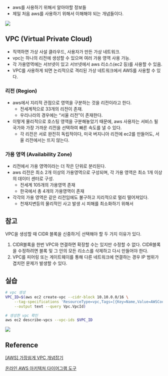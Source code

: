 

- aws를 사용하기 위해서 알아야할 정보들
- 제일 처음 aws를 사용하기 위해서 이해해야 되는 개념들이다.

![](https://csocrates-s3.s3.ap-northeast-2.amazonaws.com/Amazon%20VPC%EB%A5%BC%20%EC%82%AC%EC%9A%A9%ED%95%B4%20%ED%94%84%EB%9D%BC%EC%9D%B4%EB%B9%97%20%EA%B0%80%EC%83%81%20%EB%84%A4%ED%8A%B8%EC%9B%8C%ED%81%AC%20%EC%83%9D%EC%84%B1%20/%20%EC%8A%A4%ED%81%AC%EB%A6%B0%EC%83%B7%202024-06-10%2011.10.08.png)

## VPC (Virtual Private Cloud)

- 직역하면 가상 사설 클라우드, 사용자가 만든 가상 네트워크.
- vpc는 하나의 리전에 생성할 수 있으며 여러 가용 영역 사용 가능.
- 각 가용영역에는 서브넷이 있고 서브넷에서 aws 리소스(ec2 등)를 사용할 수 있음.
- VPC를 사용하게 되면 논리적으로 격리된 가상 네트워크에서 AWS를 사용할 수 있다.

### 리전 (Region)

- aws에서 지리적 관점으로 영역을 구분하는 것을 리전이라고 한다.
    - 전세계적으로 33개의 리전이 존재.
    - 우리나라의 경우에는 “서울 리전”이 존재한다.
- 이렇게 물리적으로 호스팅 영역을 구분해놓았기 때문에, aws 사용자는 서비스 될 국가와 가장 가까운 리전을 선택하여 빠른 속도를 낼 수 있다.
    - 각 리전은 서로 완전히 독립적이다, 미국 버지니아 리전에 ec2를 만들어도, 서울 리전에서는 뜨지 않는다.

### 가용 영역 (Availability Zone)

- 리전에서 가용 영역이라는 더 작은 단위로 분리된다.
- aws 리전은 최소 2개 이상의 가용영역으로 구성되며, 각 가용 영역은 최소 1개 이상의 데이터 센터로 구성.
    - 전세계 105개의 가용영역 존재
    - 한국에서 총 4개의 가용영역이 존재
- 각각의 가용 영역은 같은 리전임에도 불구하고 지리적으로 멀리 떨어져있다.
    - 천재지변등의 물리적인 사고 발생 시 피해를 최소화하기 위해서

## 참고

VPC을 생성할 때 ClDR 블록을 신중하거| 선택해야 할 두 가지 이유가 있다.

1. CIDR블록을 한번 VPC와 연결하면 확장할 수는 있지만 수정할 수 없다. CIDR블록을 수정하려면 블록 및 그 안의 모든 리소스를 삭제하고 다시 만들어야 한다.
2. VPC를 피어링 또는 게이트웨이를 통해 다른 네트워크에 연결하는 경우 IP 범위가 겹치먼 문제가 발생할 수 있다.

## 실습

```bash
# vpc 생성
VPC_ID=$(aws ec2 create-vpc --cidr-block 10.10.0.0/16 \
    --tag-specifications 'ResourceType=vpc,Tags=[{Key=Name,Value=AWSCookbook201}]' \
    --output text --query Vpc.VpcId)

# 생성한 vpc 확인
aws ec2 describe-vpcs --vpc-ids $VPC_ID
```

![](https://csocrates-s3.s3.ap-northeast-2.amazonaws.com/Amazon%20VPC%EB%A5%BC%20%EC%82%AC%EC%9A%A9%ED%95%B4%20%ED%94%84%EB%9D%BC%EC%9D%B4%EB%B9%97%20%EA%B0%80%EC%83%81%20%EB%84%A4%ED%8A%B8%EC%9B%8C%ED%81%AC%20%EC%83%9D%EC%84%B1%20/%20%EC%8A%A4%ED%81%AC%EB%A6%B0%EC%83%B7%202024-06-14%20%EC%98%A4%ED%9B%84%206.25.04.png)


## Reference

[[AWS] 가장쉽게 VPC 개념잡기](https://medium.com/harrythegreat/aws-%EA%B0%80%EC%9E%A5%EC%89%BD%EA%B2%8C-vpc-%EA%B0%9C%EB%85%90%EC%9E%A1%EA%B8%B0-71eef95a7098)

[온라인 AWS 아키텍처 다이어그램 도구](https://online.visual-paradigm.com/ko/diagrams/features/aws-architecture-diagram-tool/)